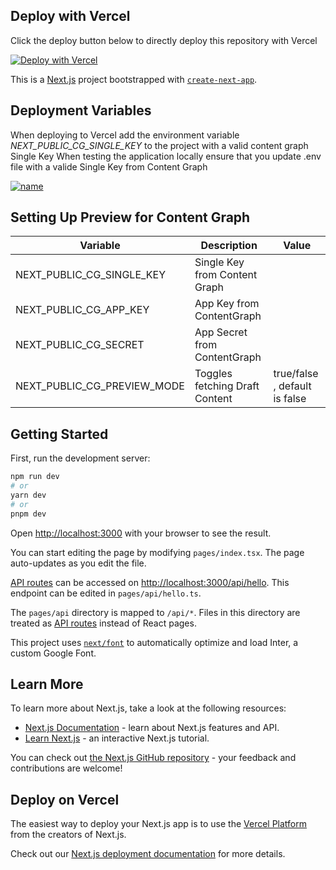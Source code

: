 ## Deploy with Vercel
Click the deploy button below to directly deploy this repository with Vercel

[![Deploy with Vercel](https://vercel.com/button)](https://vercel.com/new/clone?repository-url=https%3A%2F%2Fgithub.com%2Fepiserver%2Fvercel-contentgraph-template&env=CG_SINGLE_KEY,CG_APP_KEY,CG_SECRET,REDEPLOY_HOOK,CMS_URL)

This is a [Next.js](https://nextjs.org/) project bootstrapped with [`create-next-app`](https://github.com/vercel/next.js/tree/canary/packages/create-next-app).

## Deployment Variables
When deploying to Vercel add the environment variable *NEXT_PUBLIC_CG_SINGLE_KEY* to the project with a valid content graph Single Key
When testing the application locally ensure that you update .env file with a valide Single Key from Content Graph

[![name](public/vercel.gif)](public/vercel.gif)


## Setting Up Preview for Content Graph
| Variable                    | Description                    | Value                         |
|-----------------------------|--------------------------------|-------------------------------|
| NEXT_PUBLIC_CG_SINGLE_KEY   | Single Key from Content Graph  |                               |
| NEXT_PUBLIC_CG_APP_KEY      | App Key from ContentGraph      |                               |
| NEXT_PUBLIC_CG_SECRET       | App Secret from ContentGraph   |                               |
| NEXT_PUBLIC_CG_PREVIEW_MODE | Toggles fetching Draft Content | true/false , default is false |


## Getting Started

First, run the development server:

```bash
npm run dev
# or
yarn dev
# or
pnpm dev
```

Open [http://localhost:3000](http://localhost:3000) with your browser to see the result.

You can start editing the page by modifying `pages/index.tsx`. The page auto-updates as you edit the file.

[API routes](https://nextjs.org/docs/api-routes/introduction) can be accessed on [http://localhost:3000/api/hello](http://localhost:3000/api/hello). This endpoint can be edited in `pages/api/hello.ts`.

The `pages/api` directory is mapped to `/api/*`. Files in this directory are treated as [API routes](https://nextjs.org/docs/api-routes/introduction) instead of React pages.

This project uses [`next/font`](https://nextjs.org/docs/basic-features/font-optimization) to automatically optimize and load Inter, a custom Google Font.

## Learn More

To learn more about Next.js, take a look at the following resources:

- [Next.js Documentation](https://nextjs.org/docs) - learn about Next.js features and API.
- [Learn Next.js](https://nextjs.org/learn) - an interactive Next.js tutorial.

You can check out [the Next.js GitHub repository](https://github.com/vercel/next.js/) - your feedback and contributions are welcome!

## Deploy on Vercel

The easiest way to deploy your Next.js app is to use the [Vercel Platform](https://vercel.com/new?utm_medium=default-template&filter=next.js&utm_source=create-next-app&utm_campaign=create-next-app-readme) from the creators of Next.js.

Check out our [Next.js deployment documentation](https://nextjs.org/docs/deployment) for more details.

